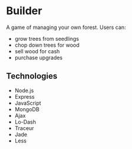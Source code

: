 # Builder
A game of managing your own forest. Users can:

* grow trees from seedlings
* chop down trees for wood
* sell wood for cash
* purchase upgrades

## Technologies
- Node.js
- Express
- JavaScript
- MongoDB
- Ajax
- Lo-Dash
- Traceur
- Jade
- Less
